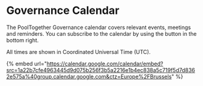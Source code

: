 # Governance Calendar

The PoolTogether Governance calendar covers relevant events, meetings and reminders. You can subscribe to the calendar by using the button in the bottom right.

All times are shown in Coordinated Universal Time (UTC).&#x20;

{% embed url="https://calendar.google.com/calendar/embed?src=1a22b7cfe4963445d9d075b256f3b5a2216e1b4ec838a5c719f5d7d8362e575a%40group.calendar.google.com&ctz=Europe%2FBrussels" %}
